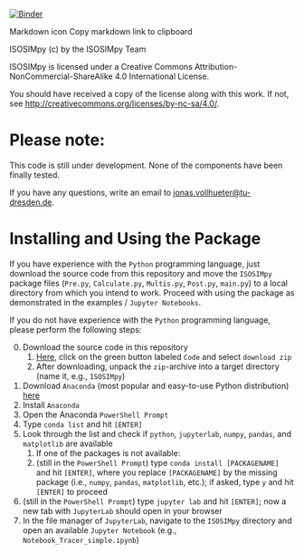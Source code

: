 [![Binder](https://mybinder.org/badge_logo.svg)](https://mybinder.org/v2/gh/jvollhueter/ISOSIMpy/ISOSIMpy_FHDGGV)

Markdown icon Copy markdown link to clipboard 

ISOSIMpy (c) by the ISOSIMpy Team

ISOSIMpy is licensed under a
Creative Commons Attribution-NonCommercial-ShareAlike 4.0 International License.

You should have received a copy of the license along with this
work. If not, see <http://creativecommons.org/licenses/by-nc-sa/4.0/>.

# Please note:

This code is still under development. None of the components have been finally tested.

If you have any questions, write an email to jonas.vollhueter@tu-dresden.de.

# Installing and Using the Package

If you have experience with the `Python` programming language, just download the source code from this repository and move the `ISOSIMpy` package files (`Pre.py`, `Calculate.py`, `Multis.py`, `Post.py`, `main.py`) to a local directory from which you intend to work. Proceed with using the package as demonstrated in the examples / `Jupyter Notebooks`.

If you do not have experience with the `Python` programming language, please perform the following steps:

0. Download the source code in this repository
    1. [Here](https://github.com/jvollhueter/ISOSIMpy/tree/ISOSIMpy_FHDGGV), click on the green button labeled `Code` and select `download zip`
    2. After downloading, unpack the `zip`-archive into a target directory (name it, e.g., `ISOSIMpy`)
1. Download `Anaconda` (most popular and easy-to-use Python distribution) [here](https://www.anaconda.com/products/distribution)
2. Install `Anaconda`
3. Open the Anaconda `PowerShell Prompt`
4. Type `conda list` and hit `[ENTER]`
5. Look through the list and check if `python`, `jupyterlab`, `numpy`, `pandas`, and `matplotlib` are available
    1. If one of the packages is not available:
    2. (still in the `PowerShell Prompt`) type `conda install [PACKAGENAME]` and hit `[ENTER]`, where you replace `[PACKAGENAME]` by the missing package (i.e., `numpy`, `pandas`, `matplotlib`, etc.); if asked, type `y` and hit `[ENTER]` to proceed
6. (still in the `PowerShell Prompt`) type `jupyter lab` and hit `[ENTER]`; now a new tab with `JupyterLab` should open in your browser
7. In the file manager of `JupyterLab`, navigate to the `ISOSIMpy` directory and open an available `Jupyter Notebook` (e.g., `Notebook_Tracer_simple.ipynb`)
